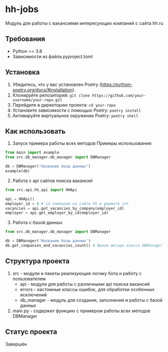 # hh-jobs

Модуль для работы с вакансиями интересующих компаний с сайта hh.ru

## Требования

- Python >= 3.8
- Зависимости из файла pyproject.toml

## Установка

1. Убедитесь, что у вас установлен Poetry (https://python-poetry.org/docs/#installation).
2. Клонируйте репозиторий: `git clone https://github.com/your-username/your-repo.git`
3. Перейдите в директорию проекта: `cd your-repo`
4. Установите зависимости с помощью Poetry: `poetry install`
5. Активируйте виртуальное окружение Poetry: `poetry shell`

## Как использовать
1. Запуск примера работы всех методов
Примеры использования:
```python
from main import example
from src.db_manager.db_manager import DBManager

db = DBManager('Название базы данных')
example(db)

```
2. Работа с api сайтов поиска вакансий
```python
from src.api.hh_api import HHApi

api = HHApi()
employer_id = 0 # id компании на сайте hh в формате int
vacancies = api.get_vacancies_by_company(employer_id)
employer = api.get_employer_by_id(employer_id)

```
3. Работа с базой данных
```python
from src.db_manager.db_manager import DBManager

db = DBManager('Название базы данных')
db.get_companies_and_vacancies_count() # Вызов метода класса DBManager
```

## Структура проекта

1. src - модули и пакеты реализующие логику бота и работу с пользователем
   - api - модули для работы с различными api поиска вакансий
   - errors - кастомные классы ошибок, для обработки особенных исключений
   - db_manager - модуль для создания, заполнения и работы с базой данных
2. main.py - содержит функцию с примером работы всех методов DBManager

## Статус проекта
Завершён
